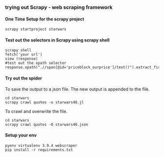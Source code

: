 


### trying out Scrapy - web scraping framework


#### One Time Setup for the scrapy project
```
scrapy startproject starwars
```


#### Test out the selectors  in Scrapy using scrapy shell
```
scrapy shell
fetch('your url')
view (response)
#test out the xpath selector
response.xpath(".//span[@id='priceblock_ourprice']/text()").extract_first()
```


#### Try out the spider

To save the output to a json file.
The new output is appended to the file.
```
cd starwars
scrapy crawl quotes -o starwars40.jl
```

To crawl and overwrite the file.
```
cd starwars
scrapy crawl quotes -O starwars40.json

```


#### Setup your env
```
pyenv virtualenv 3.9.4 webscraper
pip install -r requirements.txt
```

